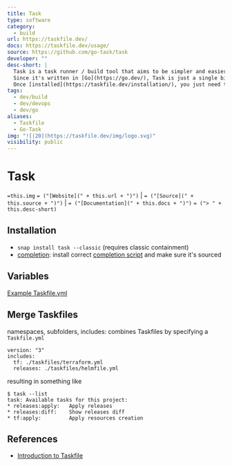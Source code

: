 ```yaml
---
title: Task
type: software
category:
  - build
url: https://taskfile.dev/
docs: https://taskfile.dev/usage/
source: https://github.com/go-task/task
developer: ""
desc-short: |
  Task is a task runner / build tool that aims to be simpler and easier to use than, for example, [GNU Make](https://www.gnu.org/software/make/).
  Since it's written in [Go](https://go.dev/), Task is just a single binary and has no other dependencies, which means you don't need to mess with any complicated install setups just to use a build tool.
  Once [installed](https://taskfile.dev/installation/), you just need to describe your build tasks using a simple [YAML](http://yaml.org/) schema in a file called `Taskfile.yml`.
tags:
  - dev/build
  - dev/devops
  - dev/go
aliases:
  - Taskfile
  - Go-Task
img: "![|20](https://taskfile.dev/img/logo.svg)"
visibility: public
---
```

# Task

`=this.img` `= ("[Website](" + this.url + ")")` |  `= ("[Source](" + this.source + ")")` | `= ("[Documentation](" + this.docs + ")")`
`= ("> " + this.desc-short)`

## Installation

- `snap install task --classic` (requires classic containment)
- [completion](https://taskfile.dev/installation/#setup-completions): install correct [completion script](https://github.com/go-task/task/tree/master/completion) and make sure it's sourced

## Variables

[Example Taskfile.yml](file://rsc/bash/Taskfile.yml)

## Merge Taskfiles

namespaces, subfolders, includes: combines Taskfiles by specifying a `Taskfile.yml`

```
version: "3"
includes:
  tf: ./taskfiles/terraform.yml
  releases: ./taskfiles/helmfile.yml
```

resulting in something like

```
$ task --list
task: Available tasks for this project:
* releases:apply:   Apply releases
* releases:diff:    Show releases diff
* tf:apply:         Apply resources creation
```

## References

- [Introduction to Taskfile](https://dev.to/stack-labs/introduction-to-taskfile-a-makefile-alternative-h92)
